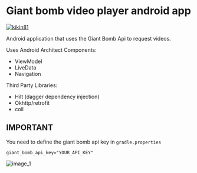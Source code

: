 # Giant bomb video player android app

[![kikin81](https://circleci.com/gh/kikin81/android_giant_bomb_player.svg?style=shield)](https://app.circleci.com/pipelines/github/kikin81/android_giant_bomb_player)

Android application that uses the Giant Bomb Api to request videos.

Uses Android Architect Components:

* ViewModel
* LiveData
* Navigation

Third Party Libraries:

* Hilt (dagger dependency injection)
* Okhttp/retrofit
* coil

## IMPORTANT

You need to define the giant bomb api key in `gradle.properties`

```
giant_bomb_api_key="YOUR_API_KEY"
```

![image_1](https://user-images.githubusercontent.com/834204/99897064-35b29f00-2c4b-11eb-90a7-68e751e8383f.png)

